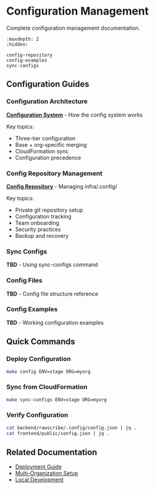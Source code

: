 <!-- 
SPDX-FileCopyrightText: 2024-2025 Pathway Bio, Inc. <https://pwbio.ai>
SPDX-FileContributor: Kimberly Robasky
SPDX-License-Identifier: Apache-2.0
 -->

# Configuration Management

Complete configuration management documentation.

```{toctree}
:maxdepth: 2
:hidden:

config-repository
config-examples
sync-configs
```

## Configuration Guides

### Configuration Architecture
**[Configuration System](../architecture/configuration-system.md)** - How the config system works

Key topics:
- Three-tier configuration
- Base + org-specific merging
- CloudFormation sync
- Configuration precedence

### Config Repository Management
**[Config Repository](config-repository.md)** - Managing infra/.config/

Key topics:
- Private git repository setup
- Configuration tracking
- Team onboarding
- Security practices
- Backup and recovery

### Sync Configs
**TBD** - Using sync-configs command

### Config Files
**TBD** - Config file structure reference

### Config Examples
**TBD** - Working configuration examples

## Quick Commands

### Deploy Configuration
```bash
make config ENV=stage ORG=myorg
```

### Sync from CloudFormation
```bash
make sync-configs ENV=stage ORG=myorg
```

### Verify Configuration
```bash
cat backend/rawscribe/.config/config.json | jq .
cat frontend/public/config.json | jq .
```

## Related Documentation

- [Deployment Guide](../deployment/makefile-deployment.md)
- [Multi-Organization Setup](../deployment/multi-organization.md)
- [Local Development](../development/local-development.md)
